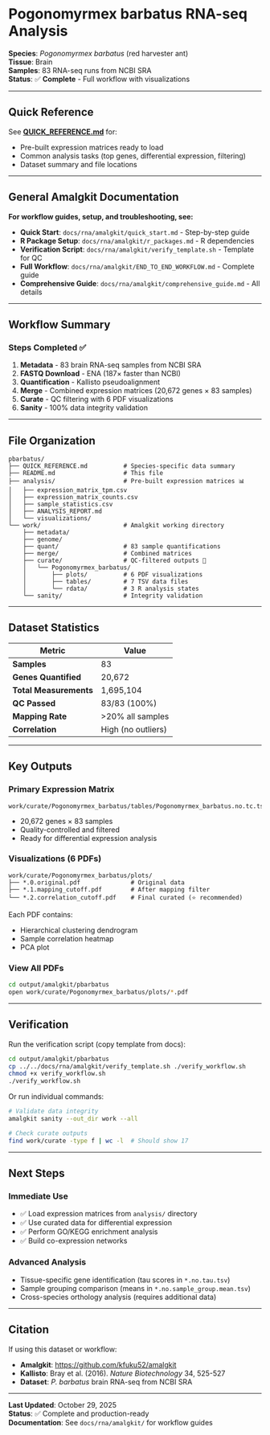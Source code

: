 # Pogonomyrmex barbatus RNA-seq Analysis

**Species**: *Pogonomyrmex barbatus* (red harvester ant)  
**Tissue**: Brain  
**Samples**: 83 RNA-seq runs from NCBI SRA  
**Status**: ✅ **Complete** - Full workflow with visualizations

---

## Quick Reference

See **[QUICK_REFERENCE.md](QUICK_REFERENCE.md)** for:
- Pre-built expression matrices ready to load
- Common analysis tasks (top genes, differential expression, filtering)
- Dataset summary and file locations

---

## General Amalgkit Documentation

**For workflow guides, setup, and troubleshooting, see:**

- **Quick Start**: `docs/rna/amalgkit/quick_start.md` - Step-by-step guide
- **R Package Setup**: `docs/rna/amalgkit/r_packages.md` - R dependencies
- **Verification Script**: `docs/rna/amalgkit/verify_template.sh` - Template for QC
- **Full Workflow**: `docs/rna/amalgkit/END_TO_END_WORKFLOW.md` - Complete guide
- **Comprehensive Guide**: `docs/rna/amalgkit/comprehensive_guide.md` - All details

---

## Workflow Summary

### Steps Completed ✅

1. **Metadata** - 83 brain RNA-seq samples from NCBI SRA
2. **FASTQ Download** - ENA (187× faster than NCBI)
3. **Quantification** - Kallisto pseudoalignment
4. **Merge** - Combined expression matrices (20,672 genes × 83 samples)
5. **Curate** - QC filtering with 6 PDF visualizations
6. **Sanity** - 100% data integrity validation

---

## File Organization

```
pbarbatus/
├── QUICK_REFERENCE.md          # Species-specific data summary
├── README.md                   # This file
├── analysis/                   # Pre-built expression matrices 📊
│   ├── expression_matrix_tpm.csv
│   ├── expression_matrix_counts.csv
│   ├── sample_statistics.csv
│   ├── ANALYSIS_REPORT.md
│   └── visualizations/
└── work/                       # Amalgkit working directory
    ├── metadata/
    ├── genome/
    ├── quant/                  # 83 sample quantifications
    ├── merge/                  # Combined matrices
    ├── curate/                 # QC-filtered outputs 🎨
    │   └── Pogonomyrmex_barbatus/
    │       ├── plots/          # 6 PDF visualizations
    │       ├── tables/         # 7 TSV data files
    │       └── rdata/          # 3 R analysis states
    └── sanity/                 # Integrity validation
```

---

## Dataset Statistics

| Metric | Value |
|--------|-------|
| **Samples** | 83 |
| **Genes Quantified** | 20,672 |
| **Total Measurements** | 1,695,104 |
| **QC Passed** | 83/83 (100%) |
| **Mapping Rate** | >20% all samples |
| **Correlation** | High (no outliers) |

---

## Key Outputs

### Primary Expression Matrix
```
work/curate/Pogonomyrmex_barbatus/tables/Pogonomyrmex_barbatus.no.tc.tsv
```
- 20,672 genes × 83 samples
- Quality-controlled and filtered
- Ready for differential expression analysis

### Visualizations (6 PDFs)
```
work/curate/Pogonomyrmex_barbatus/plots/
├── *.0.original.pdf              # Original data
├── *.1.mapping_cutoff.pdf        # After mapping filter
└── *.2.correlation_cutoff.pdf    # Final curated (⭐ recommended)
```

Each PDF contains:
- Hierarchical clustering dendrogram
- Sample correlation heatmap
- PCA plot

### View All PDFs
```bash
cd output/amalgkit/pbarbatus
open work/curate/Pogonomyrmex_barbatus/plots/*.pdf
```

---

## Verification

Run the verification script (copy template from docs):

```bash
cd output/amalgkit/pbarbatus
cp ../../docs/rna/amalgkit/verify_template.sh ./verify_workflow.sh
chmod +x verify_workflow.sh
./verify_workflow.sh
```

Or run individual commands:

```bash
# Validate data integrity
amalgkit sanity --out_dir work --all

# Check curate outputs
find work/curate -type f | wc -l  # Should show 17
```

---

## Next Steps

### Immediate Use
- ✅ Load expression matrices from `analysis/` directory
- ✅ Use curated data for differential expression
- ✅ Perform GO/KEGG enrichment analysis
- ✅ Build co-expression networks

### Advanced Analysis
- Tissue-specific gene identification (tau scores in `*.no.tau.tsv`)
- Sample grouping comparison (means in `*.no.sample_group.mean.tsv`)
- Cross-species orthology analysis (requires additional data)

---

## Citation

If using this dataset or workflow:

- **Amalgkit**: https://github.com/kfuku52/amalgkit
- **Kallisto**: Bray et al. (2016). *Nature Biotechnology* 34, 525-527
- **Dataset**: *P. barbatus* brain RNA-seq from NCBI SRA

---

**Last Updated**: October 29, 2025  
**Status**: ✅ Complete and production-ready  
**Documentation**: See `docs/rna/amalgkit/` for workflow guides
